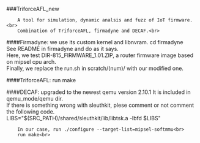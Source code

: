 ###TriforceAFL_new

		A tool for simulation, dynamic analsis and fuzz of IoT firmware.<br>
		Combination of TriforceAFL, firmadyne and DECAF.<br>

####Firmadyne: we use its custom kernel and libnvram. 
		cd firmadyne <br>
		See README in firmadyne and do as it says.<br>
		Here, we test DIR-815_FIRMWARE_1.01.ZIP, a router firmware image based on mipsel cpu arch.<br>
		Finally, we replace the run.sh in scratch/(num)/ with our modified one.<br>

####TriforceAFL: 
		run make<br>
  
####DECAF: upgraded to the newest qemu version 2.10.1
		It is included in qemu_mode/qemu dir. <br>
		If there is something wrong with sleuthkit, plese comment or not comment the following code.<br>
		LIBS="\$(SRC_PATH)/shared/sleuthkit/lib/libtsk.a -lbfd $LIBS"<br>

		In our case, run ./configure --target-list=mipsel-softmmu<br>
		run make<br>



